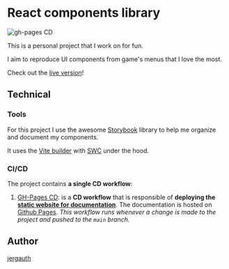 # React components library

![gh-pages CD](https://github.com/jeremie-gauthier/react-components/actions/workflows/deploy.yml/badge.svg)

This is a personal project that I work on for fun.

I aim to reproduce UI components from game's menus that I love the most.

Check out the [live version](https://jeremie-gauthier.github.io/react-components/)!

## Technical

### Tools

For this project I use the awesome [Storybook](https://storybook.js.org/) library to help me organize and document my components.

It uses the [Vite builder](https://vitejs.dev/) with [SWC](https://swc.rs/) under the hood.

### CI/CD

The project contains **a single CD workflow**:

1. [GH-Pages CD](.github/workflows/deploy.yml): is a **CD workflow** that is responsible of **deploying the [static website for documentation](https://jeremie-gauthier.github.io/react-components/)**. The documentation is hosted on [Github Pages](https://pages.github.com/).
   _This workflow runs whenever a change is made to the project and pushed to the `main` branch._

## Author

[jergauth](https://jergauth.fr)
